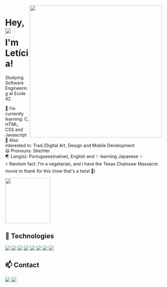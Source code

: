 
<img align="right" height="425em" src="https://user-images.githubusercontent.com/81519349/143610852-a4abc726-0a18-4b9e-8287-55cd316aa6c3.gif"/>
<h1 align="left">Hey, <img src="https://raw.githubusercontent.com/kaueMarques/kaueMarques/master/hi.gif" width="30px"/> I'm Letícia!</h1>

Studying Software Engineering at Ecole 42

🧠 I’m currently learning: C, HTML, CSS and Javascript  
:telescope: Also interested in: Trad./Digital Art, Design and Mobile Development  
😃 Pronouns: She/Her  
:earth_asia: Lang(s): Portuguese(native), English and :sparkles: learning Japanese :sparkles:  
⚡️ Random fact: I'm a vegetarian, and I have the Texas Chainsaw Massacre movie to thank for this (now that's a twist :thinking:)      

<div align="left"><img height="145em" src="https://github-readme-stats.vercel.app/api?username=Leticia-Franca&icon_color=b179ed&bg_color=4845a3&text_color=a2ffff&hide_border=true&show_icons=true&title_color=b179ed"/></div>

## :toolbox:&nbsp;Technologies 
<img src="https://img.shields.io/badge/C-282045?style=for-the-badge&logo=c&logoColor=white"/> <img src="https://img.shields.io/badge/HTML5-282045?style=for-the-badge&logo=html5&logoColor=white"/> <img src="https://img.shields.io/badge/CSS3-282045?style=for-the-badge&logo=css3&logoColor=white"/>
<img src="https://img.shields.io/badge/JavaScript-282045?style=for-the-badge&logo=javascript&logoColor=F7DF1E"/>
<img src="https://img.shields.io/badge/Markdown-282045?style=for-the-badge&logo=markdown&logoColor=white"/>
<img src="https://img.shields.io/badge/Inkscape-282045?style=for-the-badge&logo=Inkscape&logoColor=white"/>
<img src="https://img.shields.io/badge/GitHub-282045?style=for-the-badge&logo=github&logoColor=white"/>
<img src="https://img.shields.io/badge/Visual_Studio_Code-282045?style=for-the-badge&logo=visual%20studio%20code&logoColor=white"/>

## :mailbox:&nbsp;Contact
<div align="left">
  <a href="mailto:leticiacanum.art@gmail.com" rel="nofollow">
<img src="https://img.shields.io/badge/Gmail-080604?style=for-the-badge&logo=gmail&logoColor=white"></a>
<a href="https://t.me/let_franca" rel="nofollow">
<img src="https://img.shields.io/badge/Telegram-080604?style=for-the-badge&logo=telegram&logoColor=white"></a></div>
